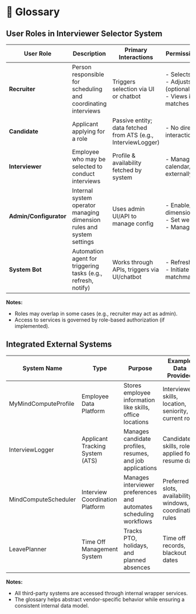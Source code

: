 # 📘 Glossary

## User Roles in Interviewer Selector System

| User Role              | Description                                                           | Primary Interactions                                     | Permissions/Access                                                                |
|------------------------|-----------------------------------------------------------------------|----------------------------------------------------------|-----------------------------------------------------------------------------------|
| **Recruiter**          | Person responsible for scheduling and coordinating interviews         | Triggers selection via UI or chatbot                     | - Selects candidates<br>- Adjusts rules (optional)<br>- Views interviewer matches |
| **Candidate**          | Applicant applying for a role                                         | Passive entity; data fetched from ATS (e.g., InterviewLogger) | - No direct system interaction                                                    |
| **Interviewer**        | Employee who may be selected to conduct interviews                    | Profile & availability fetched by system                 | - Manages calendar/preferences externally                                         |
| **Admin/Configurator** | Internal system operator managing dimension rules and system settings | Uses admin UI/API to manage config                       | - Enable/disable dimensions<br>- Set weights<br>- Manage overrides                |
| **System Bot**         | Automation agent for triggering tasks (e.g., refresh, notify)         | Works through APIs, triggers via UI/chatbot              | - Refresh caches<br>- Initiate matchmaking                                        |

**Notes:**

- Roles may overlap in some cases (e.g., recruiter may act as admin).
- Access to services is governed by role-based authorization (if implemented).

## Integrated External Systems

| System Name   | Type                            | Purpose                                                            | Example Data Provided                                     | Role in Interviewer Selector               |
|---------------|---------------------------------|--------------------------------------------------------------------|-----------------------------------------------------------|--------------------------------------------|
| MyMindComputeProfile        | Employee Data Platform          | Stores employee information like skills, office locations          | Interviewer skills, location, seniority, current role     | Source for interviewer metadata            |
| InterviewLogger    | Applicant Tracking System (ATS) | Manages candidate profiles, resumes, and job applications          | Candidate skills, role applied for, resume data           | Source for candidate info                  |
| MindComputeScheduler      | Interview Coordination Platform | Manages interviewer preferences and automates scheduling workflows | Preferred slots, availability windows, coordination rules | Source for preferred time slots            |
| LeavePlanner | Time Off Management System      | Tracks PTO, holidays, and planned absences                         | Time off records, blackout dates                          | Used for interview availability exclusions |

**Notes:**

- All third-party systems are accessed through internal wrapper services.
- The glossary helps abstract vendor-specific behavior while ensuring a consistent internal data model.
